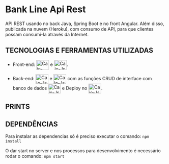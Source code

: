 # Bank Line Api Rest

API REST usando no back Java, Spring Boot e no front Angular. Além disso, publicada na nuvem (Heroku), com consumo de API, para que clientes possam consumi-la através da Internet.

## TECNOLOGIAS E FERRAMENTAS UTILIZADAS
- Front-end:  <img align="center" alt="Caio-React" height="30" width="40" src="https://cdn.jsdelivr.net/gh/devicons/devicon/icons/angularjs/angularjs-original.svg"> e <img align="center" alt="Caio-Js" height="30" width="40" src="https://cdn.jsdelivr.net/gh/devicons/devicon/icons/bootstrap/bootstrap-plain.svg">.

- Back-end: <img align="center" alt="Caio-Js" height="30" width="40" src="https://cdn.jsdelivr.net/gh/devicons/devicon/icons/java/java-original.svg"> e <img align="center" alt="Caio-Js" height="30" width="40" src="https://cdn.jsdelivr.net/gh/devicons/devicon/icons/spring/spring-original.svg"> com as funções CRUD de interface com banco de dados <img align="center" alt="Caio-Js" height="30" width="40" src="https://cdn.jsdelivr.net/gh/devicons/devicon/icons/postgresql/postgresql-original.svg"> e Deploy no  <img align="center" alt="Caio-Js" height="30" width="40" src="https://cdn.jsdelivr.net/gh/devicons/devicon/icons/heroku/heroku-original-wordmark.svg">.

## PRINTS


## DEPENDÊNCIAS

Para instalar as dependencias só é preciso executar o comando: `npm install`

O dar start no server e nos processos para desenvolvimento é necessário rodar o comando: `npm start`

